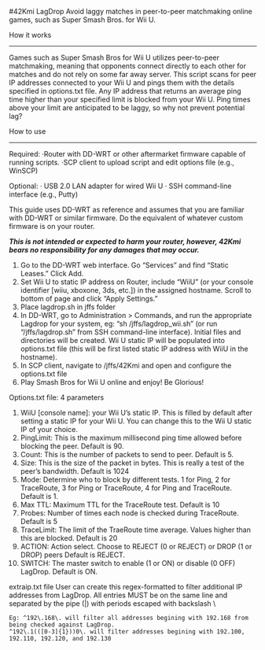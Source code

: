#42Kmi LagDrop
Avoid laggy matches in peer-to-peer matchmaking online games, such as Super Smash Bros. for Wii U.

How it works
________________
Games such as Super Smash Bros for Wii U utilizes peer-to-peer matchmaking, meaning that opponents connect directly to each other for matches and do not rely on some far away server. This script scans for peer IP addresses connected to your Wii U and pings them with the details specified in options.txt file. Any IP address that returns an average ping time higher than your specified limit is blocked from your Wii U. Ping times above your limit are anticipated to be laggy, so why not prevent potential lag?

How to use
________________
Required:
·Router with DD-WRT or other aftermarket firmware capable of running scripts.
·SCP client to upload script and edit options file (e.g., WinSCP)


Optional:
· USB 2.0 LAN adapter for wired Wii U 
· SSH command-line interface (e.g., Putty) 


This guide uses DD-WRT as reference and assumes that you are familiar with DD-WRT or similar firmware. Do the equivalent of whatever custom firmware is on your router.


***This is not intended or expected to harm your router, however, 42Kmi bears no responsibility for any damages that may occur.*** 


1. Go to the DD-WRT web interface. Go “Services” and find “Static Leases.” Click Add.
2. Set Wii U to static IP address on Router, include “WiiU” (or your console identifier [wiiu, xboxone, 3ds, etc.]) in the assigned hostname. Scroll to bottom of page and click “Apply Settings.” 
3. Place lagdrop.sh in jffs folder
4. In DD-WRT, go to Administration > Commands, and run  the appropriate Lagdrop for your system, eg: “sh /jffs/lagdrop_wii.sh” (or run “/jffs/lagdrop.sh” from SSH command-line interface). Initial files and directories will be created. Wii U static IP will be populated into options.txt file (this will be first listed static IP address with WiiU in the hostname).
5. In SCP client, navigate to /jffs/42Kmi and open and configure the options.txt file
6. Play Smash Bros for Wii U online and enjoy! Be Glorious!

Options.txt file: 4 parameters
1. WiiU [console name]: your Wii U’s static IP. This is filled by default after setting a static IP for your Wii U. You can change this to the Wii U static IP of your choice.
2. PingLimit: This is the maximum millisecond ping time allowed before blocking the peer. Default is 90.
3. Count: This is the number of packets to send to peer. Default is 5.
4. Size: This is the size of the packet in bytes. This is really a test of the peer’s bandwidth. Default is 1024
5. Mode: Determine who to block by different tests. 1 for Ping, 2 for TraceRoute, 3 for Ping or TraceRoute, 4 for Ping and TraceRoute. Default is 1.
6. Max TTL: Maximum TTL for the TraceRoute test. Default is 10
7. Probes: Number of times each node is checked during TraceRoute. Default is 5
8. TraceLimit: The limit of the TraeRoute time average. Values higher than this are blocked. Default is 20
9. ACTION: Action select. Choose to REJECT (0 or REJECT) or DROP (1 or DROP) peers Default is REJECT.
10. SWITCH: The master switch to enable (1 or ON) or disable (0 OFF) LagDrop. Default is ON.

extraip.txt file
	User can create this regex-formatted to filter additional IP addresses from LagDrop. All entries MUST be on the same line and separated by the pipe (|) with periods escaped with backslash \
	
	Eg: ^192\.168\. will filter all addresses begining with 192.168 from being checked against LagDrop.
	^192\.1(([0-3]{1}))0\. will filter addresses begining with 192.100, 192.110, 192.120, and 192.130
